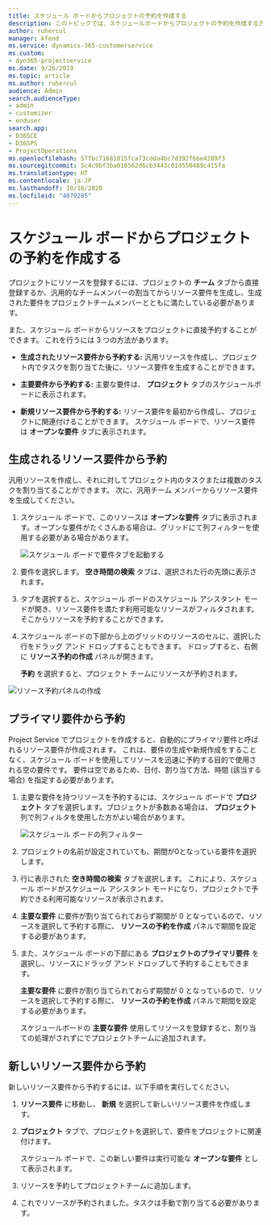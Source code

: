 ```yaml
---
title: スケジュール ボードからプロジェクトの予約を作成する
description: このトピックでは、スケジュールボードからプロジェクトの予約を作成する方法についての情報を提供します。
author: ruhercul
manager: kfend
ms.service: dynamics-365-customerservice
ms.custom:
- dyn365-projectservice
ms.date: 9/26/2019
ms.topic: article
ms.author: ruhercul
audience: Admin
search.audienceType:
- admin
- customizer
- enduser
search.app:
- D365CE
- D365PS
- ProjectOperations
ms.openlocfilehash: 57fbc71681015fca73cdda4bc7d392f6be4289f3
ms.sourcegitcommit: 5c4c9bf3ba018562d6cb3443c01d550489c415fa
ms.translationtype: HT
ms.contentlocale: ja-JP
ms.lasthandoff: 10/16/2020
ms.locfileid: "4079285"
---
```

# <a name="create-a-project-booking-from-the-schedule-board"></a>スケジュール ボードからプロジェクトの予約を作成する

プロジェクトにリソースを登録するには、プロジェクトの **チーム** タブから直接登録するか、汎用的なチームメンバーの割当てからリソース要件を生成し、生成された要件をプロジェクトチームメンバーとともに満たしている必要があります。

また、スケジュール ボードからリソースをプロジェクトに直接予約することができます。 これを行うには 3 つの方法があります。

- **生成されたリソース要件から予約する:** 汎用リソースを作成し、プロジェクト内でタスクを割り当てた後に、リソース要件を生成することができます。

- **主要要件から予約する:** 主要な要件は、 **プロジェクト** タブのスケジュールボードに表示されます。 

- **新規リソース要件から予約する:** リソース要件を最初から作成し、プロジェクトに関連付けることができます。 スケジュール ボードで、リソース要件は **オープンな要件** タブに表示されます。

## <a name="book-from-a-generated-resource-requirement"></a>生成されるリソース要件から予約

汎用リソースを作成し、それに対してプロジェクト内のタスクまたは複数のタスクを割り当てることができます。 次に、汎用チーム メンバーからリソース要件を生成してください。 

1.  スケジュール ボードで、このリソースは **オープンな要件** タブに表示されます。オープンな要件がたくさんある場合は、グリッドにて列フィルターを使用する必要がある場合があります。 

    ![スケジュール ボードで要件タブを起動する](media/FAQ-Project-Booking-Schedule-Board-1.png "予約および割り当てテーブルのスクリーンショット")

2. 要件を選択します。 **空き時間の検索** タブは、選択された行の先頭に表示されます。
 
3. タブを選択すると、スケジュール ボードのスケジュール アシスタント モードが開き、リソース要件を満たす利用可能なリソースがフィルタされます。 そこからリソースを予約することができます。

4. スケジュール ボードの下部から上のグリッドのリソースのセルに、選択した行をドラッグ アンド ドロップすることもできます。 ドロップすると、右側に **リソース予約の作成** パネルが開きます。

    **予約** を選択すると、プロジェクト チームにリソースが予約されます。

![リソース予約パネルの作成](media/FAQ-Project-Booking-Schedule-Board-6.png "")
 

## <a name="book-from-the-primary-requirement"></a>プライマリ要件から予約

Project Service でプロジェクトを作成すると、自動的にプライマリ要件と呼ばれるリソース要件が作成されます。 これは、要件の生成や新規作成をすることなく、スケジュール ボードを使用してリソースを迅速に予約する目的で使用される空の要件です。 要件は空であるため、日付、割り当て方法、時間 (該当する場合) を指定する必要があります。 

1. 主要な要件を持つリソースを予約するには、スケジュール ボードで **プロジェクト** タブを選択します。プロジェクトが多数ある場合は、 **プロジェクト** 列で列フィルタを使用した方がよい場合があります。

   ![スケジュール ボードの列フィルター](media/FAQ-Project-Booking-Schedule-Board-2.png "予約および割り当てテーブルのスクリーンショット")

2. プロジェクトの名前が設定されていても、期間が0となっている要件を選択します。

3. 行に表示された **空き時間の検索** タブを選択します。 これにより、スケジュール ボードがスケジュール アシスタント モードになり、プロジェクトで予約できる利用可能なリソースが表示されます。

4. **主要な要件** に要件が割り当てられておらず期間が 0 となっているので、リソースを選択して予約する際に、 **リソースの予約を作成** パネルで期間を設定する必要があります。

5. また、スケジュール ボードの下部にある **プロジェクトのプライマリ要件** を選択し、リソースにドラッグ アンド ドロップして予約することもできます。
 
    **主要な要件** に要件が割り当てられておらず期間が 0 となっているので、リソースを選択して予約する際に、 **リソースの予約を作成** パネルで期間を設定する必要があります。
 
    スケジュールボードの **主要な要件** 使用してリソースを登録すると、割り当ての処理がされずにでプロジェクトチームに追加されます。
 
## <a name="book-from-a-new-resource-requirement"></a>新しいリソース要件から予約
新しいリソース要件から予約するには、以下手順を実行してください。 

1. **リソース要件** に移動し、 **新規** を選択して新しいリソース要件を作成します。

2. **プロジェクト** タブで、プロジェクトを選択して、要件をプロジェクトに関連付けます。
 
    スケジュール ボードで、この新しい要件は実行可能な **オープンな要件** として表示されます。

3. リソースを予約してプロジェクトチームに追加します。

4. これでリソースが予約されました。タスクは手動で割り当てる必要があります。

